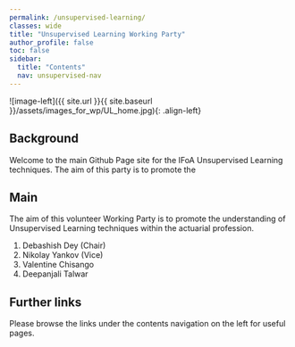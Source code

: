 ```yaml
---
permalink: /unsupervised-learning/
classes: wide
title: "Unsupervised Learning Working Party"
author_profile: false
toc: false
sidebar:
  title: "Contents"
  nav: unsupervised-nav
---
```



![image-left]({{ site.url }}{{ site.baseurl }}/assets/images_for_wp/UL_home.jpg){: .align-left}

## Background
Welcome to the main Github Page site for the IFoA Unsupervised Learning techniques.  The aim of this party is to promote the


## Main

The aim of this volunteer Working Party is to promote the understanding of Unsupervised Learning techniques within the actuarial profession. 

1.  Debashish Dey (Chair) 
2.  Nikolay Yankov (Vice)
3.  Valentine Chisango
4.  Deepanjali Talwar 

## Further links

Please browse the links under the contents navigation on the left for useful pages.
